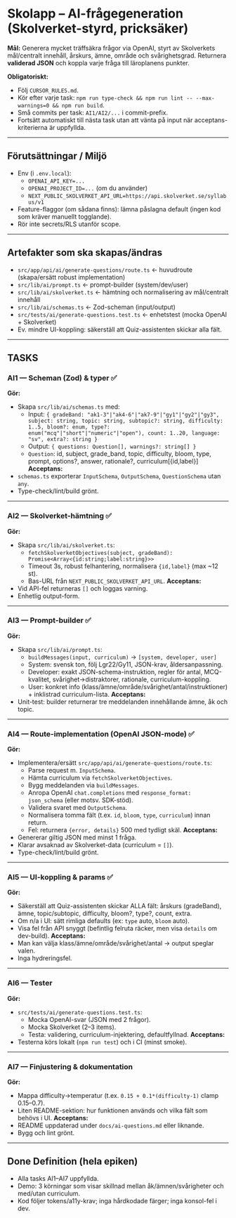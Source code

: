 # Skolapp – AI-frågegeneration (Skolverket-styrd, pricksäker)

**Mål:** Generera mycket träffsäkra frågor via OpenAI, styrt av Skolverkets mål/centralt innehåll, årskurs, ämne, område och svårighetsgrad. Returnera **validerad JSON** och koppla varje fråga till läroplanens punkter.

**Obligatoriskt:**
- Följ `CURSOR_RULES.md`.
- Kör efter varje task: `npm run type-check && npm run lint -- --max-warnings=0 && npm run build`.
- Små commits per task: `AI1/AI2/...` i commit-prefix.
- Fortsätt automatiskt till nästa task utan att vänta på input när acceptans-kriterierna är uppfyllda.

---

## Förutsättningar / Miljö

- Env (i `.env.local`):
  - `OPENAI_API_KEY=...`
  - `OPENAI_PROJECT_ID=...` (om du använder)
  - `NEXT_PUBLIC_SKOLVERKET_API_URL=https://api.skolverket.se/syllabus/v1`
- Feature-flaggor (om sådana finns): lämna påslagna default (ingen kod som kräver manuellt togglande).
- Rör inte secrets/RLS utanför scope.

---

## Artefakter som ska skapas/ändras

- `src/app/api/ai/generate-questions/route.ts`  ← huvudroute (skapa/ersätt robust implementation)
- `src/lib/ai/prompt.ts`                          ← prompt-builder (system/dev/user)
- `src/lib/ai/skolverket.ts`                      ← hämtning och normalisering av mål/centralt innehåll
- `src/lib/ai/schemas.ts`                         ← Zod-scheman (input/output)
- `src/tests/ai/generate-questions.test.ts`       ← enhetstest (mocka OpenAI + Skolverket)
- Ev. mindre UI-koppling: säkerställ att Quiz-assistenten skickar alla fält.

---

## TASKS

### AI1 — Scheman (Zod) & typer ✅
**Gör:**
- Skapa `src/lib/ai/schemas.ts` med:
  - Input: `{ gradeBand: "ak1-3"|"ak4-6"|"ak7-9"|"gy1"|"gy2"|"gy3", subject: string, topic: string, subtopic?: string, difficulty: 1..5, bloom?: enum, type?: enum("mcq"|"short"|"numeric"|"open"), count: 1..20, language: "sv", extra?: string }`
  - Output: `{ questions: Question[], warnings?: string[] }`
  - `Question`: id, subject, grade_band, topic, difficulty, bloom, type, prompt, options?, answer, rationale?, curriculum[{id,label}]
**Acceptans:**
- `schemas.ts` exporterar `InputSchema`, `OutputSchema`, `QuestionSchema` utan `any`.
- Type-check/lint/build grönt.

---

### AI2 — Skolverket-hämtning ✅
**Gör:**
- Skapa `src/lib/ai/skolverket.ts`:
  - `fetchSkolverketObjectives(subject, gradeBand): Promise<Array<{id:string;label:string}>>`
  - Timeout 3s, robust felhantering, normalisera `{id,label}` (max ~12 st).
  - Bas-URL från `NEXT_PUBLIC_SKOLVERKET_API_URL`.
**Acceptans:**
- Vid API-fel returneras `[]` och loggas varning.
- Enhetlig output-form.

---

### AI3 — Prompt-builder ✅
**Gör:**
- Skapa `src/lib/ai/prompt.ts`:
  - `buildMessages(input, curriculum)` → `[system, developer, user]`
  - System: svensk ton, följ Lgr22/Gy11, JSON-krav, åldersanpassning.
  - Developer: exakt JSON-schema-instruktion, regler för antal, MCQ-kvalitet, svårighet→distraktorer, rationale, curriculum-koppling.
  - User: konkret info (klass/ämne/område/svårighet/antal/instruktioner) + inklistrad curriculum-lista.
**Acceptans:**
- Unit-test: builder returnerar tre meddelanden innehållande ämne, åk och topic.

---

### AI4 — Route-implementation (OpenAI JSON-mode) ✅
**Gör:**
- Implementera/ersätt `src/app/api/ai/generate-questions/route.ts`:
  - Parse request m. `InputSchema`.
  - Hämta curriculum via `fetchSkolverketObjectives`.
  - Bygg meddelanden via `buildMessages`.
  - Anropa OpenAI `chat.completions` med `response_format: json_schema` (eller motsv. SDK-stöd).
  - Validera svaret med `OutputSchema`.
  - Normalisera tomma fält (t.ex. `id`, `bloom`, `type`, `curriculum`) innan return.
  - Fel: returnera `{error, details}` 500 med tydligt skäl.
**Acceptans:**
- Genererar giltig JSON med minst 1 fråga.
- Klarar avsaknad av Skolverket-data (curriculum = `[]`).
- Type-check/lint/build grönt.

---

### AI5 — UI-koppling & params ✅
**Gör:**
- Säkerställ att Quiz-assistenten skickar ALLA fält: årskurs (gradeBand), ämne, topic/subtopic, difficulty, bloom?, type?, count, extra.
- Om n/a i UI: sätt rimliga defaults (ex: `type` auto, `bloom` auto).
- Visa fel från API snyggt (befintlig felruta räcker, men visa `details` om dev-build).
**Acceptans:**
- Man kan välja klass/ämne/område/svårighet/antal → output speglar valen.
- Inga hydreringsfel.

---

### AI6 — Tester
**Gör:**
- `src/tests/ai/generate-questions.test.ts`:
  - Mocka OpenAI-svar (JSON med 2 frågor).
  - Mocka Skolverket (2–3 items).
  - Testa: validering, curriculum-injektering, defaultfyllnad.
**Acceptans:**
- Testerna körs lokalt (`npm run test`) och i CI (minst smoke).

---

### AI7 — Finjustering & dokumentation
**Gör:**
- Mappa difficulty→temperatur (t.ex. `0.15 + 0.1*(difficulty-1)` clamp 0.15–0.7).
- Liten README-sektion: hur funktionen används och vilka fält som behövs i UI.
**Acceptans:**
- README uppdaterad under `docs/ai-questions.md` eller liknande.
- Bygg och lint grönt.

---

## Done Definition (hela epiken)
- Alla tasks AI1–AI7 uppfyllda.
- Demo: 3 körningar som visar skillnad mellan åk/ämnen/svårigheter och med/utan curriculum.
- Kod följer tokens/a11y-krav; inga hårdkodade färger; inga konsol-fel i dev.
